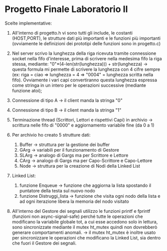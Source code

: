 # Progetto Finale Laboratorio II

Scelte implementative:

1. All'interno di progetto.h vi sono tutti gli include, le costanti (HOST,PORT), le strutture dati più importanti e le funzioni più importanti (ovviamente le definizioni dei prototipi delle funzioni sono in progetto.c)

2. Nel server scrivo la lunghezza della riga ricevuta tramite connessione socket nella fifo d'interesse, prima di scrivere nella medesima fifo la riga stessa, mediante: "0"*(4-len(str(lunghezza))) + str(lunghezza) -> questa formula mi permette di scrivere la lunghezza con 4 cifre sempre (ex: riga = ciao => lunghezza = 4 => "0004" = lunghezza scritta nella fifo). Ovviamente i vari capi convertiranno questa lunghezza espressa come stringa in un intero per le operazioni successive (mediante funzione atoi);

3. Connessione di tipo A  -> il client manda la stringa "0"

4. Connessione di tipo B -> il client manda la stringa "1"

5. Terminazione thread (Scrittori, Lettori e rispettivi Capi) in archivio -> scrittura nelle fifo di "0000" e aggiornamento variabile fine (da 0 a 1)

6. Per archivio ho creato 5 strutture dati:
	1. Buffer -> struttura per la gestione dei buffer
	2. GArg -> variabili per il funzionamento di Gestore
	3. SLArg -> analogo di Gargs ma per Scrittore e Lettore
	4. CArg -> analogo di Gargs ma per Capo-Scrittore e Capo-Lettore
	5. Node -> struttura per la creazione di Nodi della Linked List

7. Linked List:
	1. funzione Enqueue -> funzione che aggiorna la lista spostando il puntatore della testa sul nuovo nodo
	2. funzione Distruggi_lista -> funzione che visita ogni nodo della lista e ad ogni iterazione libera la memoria del nodo visitato

8. All'interno del Gestore dei segnali utilizzo le funzioni printf e fprintf (funzioni non async-signal-safe) perché tutte le operazioni che modificano la variabile globale tot, a cui esse accedono solo in lettura, sono sincronizzate mediante il mutex ht_mutex quindi non dovrebberò generare comportamenti anomali. -> il mutex ht_mutex è inoltre usato per sincronizzare le operazioni che modificano la Linked List, sia dentro che fuori il Gestore dei segnali.
